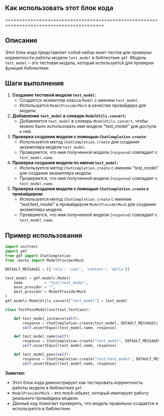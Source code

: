 ## Как использовать этот блок кода
=========================================================================================

Описание
-------------------------
Этот блок кода представляет собой набор юнит-тестов для проверки корректности работы модели `test_model` в библиотеке `g4f`. Модель `test_model` – это тестовая модель, которая используется для проверки функций библиотеки.

Шаги выполнения
-------------------------
1. **Создание тестовой модели `test_model`:**
    -  Создается экземпляр класса `Model` с именем `test_model`.
    -  Используется `ModelProviderMock` в качестве провайдера для модели.
2. **Добавление `test_model` в словарь `ModelUtils.convert`:**
    -  Добавляется `test_model` в словарь `ModelUtils.convert`, чтобы можно было использовать имя модели "test_model" для доступа к ней.
3. **Проверка создания модели с помощью `ChatCompletion.create`:**
    -  Используется метод `ChatCompletion.create` для создания экземпляра модели `test_model`.
    -  Проверяется, что имя полученной модели (`response`) совпадает с `test_model.name`.
4. **Проверка создания модели по имени `test_model`:**
    -  Используется метод `ChatCompletion.create` с именем "test_model" для создания экземпляра модели.
    -  Проверяется, что имя полученной модели (`response`) совпадает с `test_model.name`.
5. **Проверка создания модели с помощью `ChatCompletion.create` с провайдером:**
    -  Используется метод `ChatCompletion.create` с именем "test/test_model" и провайдером `ModelProviderMock` для создания экземпляра модели.
    -  Проверяется, что имя полученной модели (`response`) совпадает с `test_model.name`.

Пример использования
-------------------------

```python
import unittest
import g4f
from g4f import ChatCompletion
from .mocks import ModelProviderMock

DEFAULT_MESSAGES = [{'role': 'user', 'content': 'Hello'}]

test_model = g4f.models.Model(
    name          = "test/test_model",
    base_provider = "",
    best_provider = ModelProviderMock
)
g4f.models.ModelUtils.convert["test_model"] = test_model

class TestPassModel(unittest.TestCase):

    def test_model_instance(self):
        response = ChatCompletion.create(test_model, DEFAULT_MESSAGES)
        self.assertEqual(test_model.name, response)

    def test_model_name(self):
        response = ChatCompletion.create("test_model", DEFAULT_MESSAGES)
        self.assertEqual(test_model.name, response)

    def test_model_pass(self):
        response = ChatCompletion.create("test/test_model", DEFAULT_MESSAGES, ModelProviderMock)
        self.assertEqual(test_model.name, response)
```

**Заметки:**

- Этот блок кода демонстрирует как тестировать корректность работы модели в библиотеке `g4f`.
- `ModelProviderMock` – это mock-объект, который имитирует работу реального провайдера модели.
- Данный код помогает проверить, что модель правильно создается и используется в библиотеке.